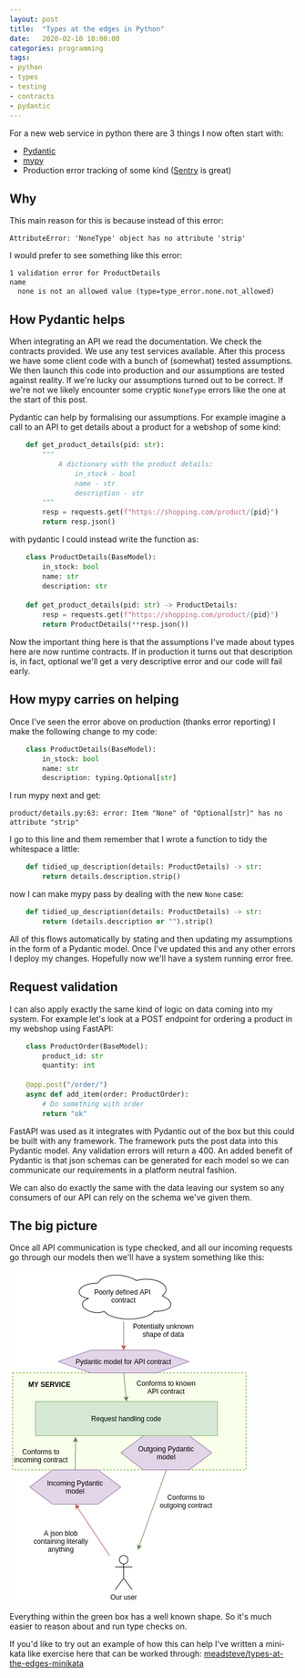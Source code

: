 ```yaml
---
layout: post
title:  "Types at the edges in Python"
date:   2020-02-10 10:00:00
categories: programming
tags:
- python
- types
- testing
- contracts
- pydantic
---
```


For a new web service in python there are 3 things I now often start
with:
 * [Pydantic][website-pydantic]
 * [mypy][website-mypy]
 * Production error tracking of some kind ([Sentry][website-sentry] is great)
 
## Why
This main reason for this is because instead of this error:

```
AttributeError: 'NoneType' object has no attribute 'strip'
```

I would prefer to see something like this error:

```
1 validation error for ProductDetails
name
  none is not an allowed value (type=type_error.none.not_allowed)
```

## How Pydantic helps
When integrating an API we read the documentation. 
We check the contracts provided. We use any test services available.
After this process we have some client code with a bunch of (somewhat)
tested assumptions. We then launch this code into production and our
assumptions are tested against reality. If we're lucky our assumptions
turned out to be correct. If we're not we likely encounter some
cryptic `NoneType` errors like the one at the start of this post.

Pydantic can help by formalising our assumptions. For example
imagine a call to an API to get details about a product for a webshop
of some kind:

```python
    def get_product_details(pid: str):
        """
            A dictionary with the product details:
                in_stock - bool
                name - str
                description - str
        """
        resp = requests.get(f"https://shopping.com/product/{pid}")
        return resp.json()
```

with pydantic I could instead write the function as:

```python
    class ProductDetails(BaseModel):
        in_stock: bool
        name: str
        description: str

    def get_product_details(pid: str) -> ProductDetails:
        resp = requests.get(f"https://shopping.com/product/{pid}")
        return ProductDetails(**resp.json())
```

Now the important thing here is that the assumptions I've made about
types here are now runtime contracts. If in production it turns out
that description is, in fact, optional we'll get a very descriptive
error and our code will fail early.

## How mypy carries on helping
Once I've seen the error above on production (thanks error reporting)
I make the following change to my code:

```python
    class ProductDetails(BaseModel):
        in_stock: bool
        name: str
        description: typing.Optional[str]
```

I run mypy next and get:
```
product/details.py:63: error: Item "None" of "Optional[str]" has no attribute "strip"
```
I go to this line and them remember that I wrote a function to tidy the
whitespace a little:

```python
    def tidied_up_description(details: ProductDetails) -> str:
        return details.description.strip()
```

now I can make mypy pass by dealing with the new `None` case:

```python
    def tidied_up_description(details: ProductDetails) -> str:
        return (details.description or "").strip()
```

All of this flows automatically by stating and then updating my
assumptions in the form of a Pydantic model. Once I've updated
this and any other errors I deploy my changes. Hopefully now 
we'll have a system running error free.

## Request validation

I can also apply exactly the same kind of logic on data coming
into my system. For example let's look at a POST endpoint for
ordering a product in my webshop using FastAPI:
```python
    class ProductOrder(BaseModel):
        product_id: str
        quantity: int
    
    @app.post("/order/")
    async def add_item(order: ProductOrder):
        # Do something with order
        return "ok"
```
FastAPI was used as it integrates with Pydantic out of the box
but this could be built with any framework. The framework
puts the post data into this Pydantic model. Any validation
errors will return a 400. An added benefit of Pydantic is
that json schemas can be generated for each model so we can
communicate our requirements in a platform neutral fashion.

We can also do exactly the same with the data leaving our system
so any consumers of our API can rely on the schema we've
given them.

## The big picture
Once all API communication is type checked, and all our incoming
requests go through our models then we'll have a system something 
like this:

![System diagram showing pydantic at interfaces with the outside world](/images/2020-02-10-types-at-the-edges-in-python/types-at-the-edges.png)

Everything within the green box has a well known shape. So it's much
easier to reason about and run type checks on. 

If you'd like to try out an example of how this can help I've
written a mini-kata like exercise here that can be worked through:
[meadsteve/types-at-the-edges-minikata][github-worked-example]


[website-pydantic]: https://pydantic-docs.helpmanual.io/
[website-mypy]: http://mypy-lang.org/
[website-sentry]: https://sentry.io/welcome/
[github-worked-example]: https://github.com/meadsteve/types-at-the-edges-minikata